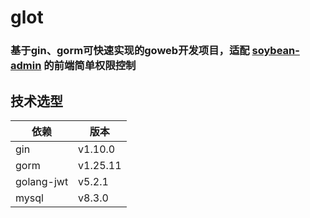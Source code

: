 # glot
### 基于gin、gorm可快速实现的goweb开发项目，适配 [soybean-admin](https://github.com/soybeanjs/soybean-admin) 的前端简单权限控制

## 技术选型
| 依赖         | 版本       | 
|------------|----------|
| gin        | v1.10.0  |
| gorm       | v1.25.11 | 
| golang-jwt | v5.2.1   |
| mysql      | v8.3.0   | 